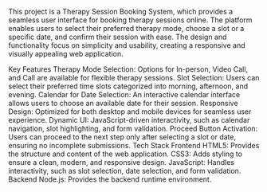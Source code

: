 This project is a Therapy Session Booking System, which provides a seamless user interface for booking therapy sessions online. The platform enables users to select their preferred therapy mode, choose a slot or a specific date, and confirm their session with ease. The design and functionality focus on simplicity and usability, creating a responsive and visually appealing web application.

Key Features
Therapy Mode Selection: Options for In-person, Video Call, and Call are available for flexible therapy sessions.
Slot Selection: Users can select their preferred time slots categorized into morning, afternoon, and evening.
Calendar for Date Selection: An interactive calendar interface allows users to choose an available date for their session.
Responsive Design: Optimized for both desktop and mobile devices for seamless user experience.
Dynamic UI: JavaScript-driven interactivity, such as calendar navigation, slot highlighting, and form validation.
Proceed Button Activation: Users can proceed to the next step only after selecting a slot or date, ensuring no incomplete submissions.
Tech Stack
Frontend
HTML5: Provides the structure and content of the web application.
CSS3: Adds styling to ensure a clean, modern, and responsive design.
JavaScript: Handles interactivity, such as slot selection, date selection, and form validation.
Backend
Node.js: Provides the backend runtime environment.